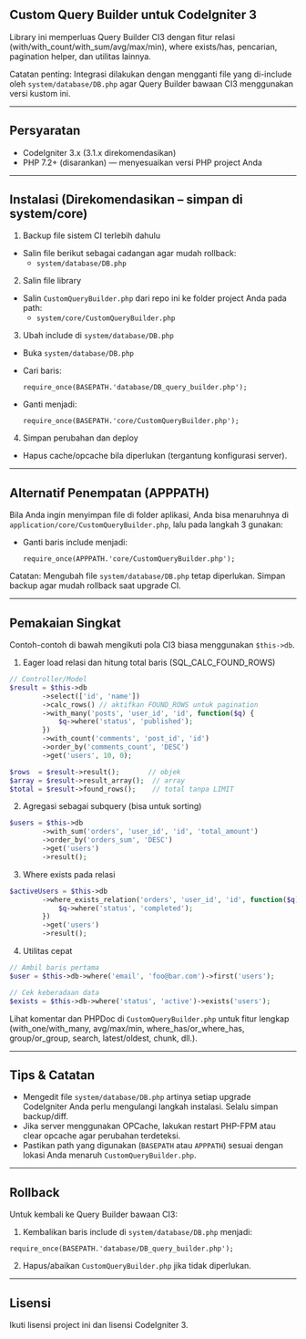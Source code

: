 ## Custom Query Builder untuk CodeIgniter 3

Library ini memperluas Query Builder CI3 dengan fitur relasi (with/with_count/with_sum/avg/max/min), where exists/has, pencarian, pagination helper, dan utilitas lainnya.

Catatan penting: Integrasi dilakukan dengan mengganti file yang di-include oleh `system/database/DB.php` agar Query Builder bawaan CI3 menggunakan versi kustom ini.

---

## Persyaratan

- CodeIgniter 3.x (3.1.x direkomendasikan)
- PHP 7.2+ (disarankan) — menyesuaikan versi PHP project Anda

---

## Instalasi (Direkomendasikan – simpan di system/core)

1) Backup file sistem CI terlebih dahulu

- Salin file berikut sebagai cadangan agar mudah rollback:
	- `system/database/DB.php`

2) Salin file library

- Salin `CustomQueryBuilder.php` dari repo ini ke folder project Anda pada path:
	- `system/core/CustomQueryBuilder.php`

3) Ubah include di `system/database/DB.php`

- Buka `system/database/DB.php`
- Cari baris:

	`require_once(BASEPATH.'database/DB_query_builder.php');`

- Ganti menjadi:

	`require_once(BASEPATH.'core/CustomQueryBuilder.php');`

4) Simpan perubahan dan deploy

- Hapus cache/opcache bila diperlukan (tergantung konfigurasi server).

---

## Alternatif Penempatan (APPPATH)

Bila Anda ingin menyimpan file di folder aplikasi, Anda bisa menaruhnya di `application/core/CustomQueryBuilder.php`, lalu pada langkah 3 gunakan:

- Ganti baris include menjadi:

	`require_once(APPPATH.'core/CustomQueryBuilder.php');`

Catatan: Mengubah file `system/database/DB.php` tetap diperlukan. Simpan backup agar mudah rollback saat upgrade CI.

---

## Pemakaian Singkat

Contoh-contoh di bawah mengikuti pola CI3 biasa menggunakan `$this->db`.

1) Eager load relasi dan hitung total baris (SQL_CALC_FOUND_ROWS)

```php
// Controller/Model
$result = $this->db
		->select(['id', 'name'])
		->calc_rows() // aktifkan FOUND_ROWS untuk pagination
		->with_many('posts', 'user_id', 'id', function($q) {
            $q->where('status', 'published');
		})
		->with_count('comments', 'post_id', 'id')
		->order_by('comments_count', 'DESC')
		->get('users', 10, 0);

$rows  = $result->result();       // objek
$array = $result->result_array();  // array
$total = $result->found_rows();    // total tanpa LIMIT
```

2) Agregasi sebagai subquery (bisa untuk sorting)

```php
$users = $this->db
		->with_sum('orders', 'user_id', 'id', 'total_amount')
		->order_by('orders_sum', 'DESC')
		->get('users')
		->result();
```

3) Where exists pada relasi

```php
$activeUsers = $this->db
		->where_exists_relation('orders', 'user_id', 'id', function($q) {
            $q->where('status', 'completed');
		})
		->get('users')
		->result();
```

4) Utilitas cepat

```php
// Ambil baris pertama
$user = $this->db->where('email', 'foo@bar.com')->first('users');

// Cek keberadaan data
$exists = $this->db->where('status', 'active')->exists('users');
```

Lihat komentar dan PHPDoc di `CustomQueryBuilder.php` untuk fitur lengkap (with_one/with_many, avg/max/min, where_has/or_where_has, group/or_group, search, latest/oldest, chunk, dll.).

---

## Tips & Catatan

- Mengedit file `system/database/DB.php` artinya setiap upgrade CodeIgniter Anda perlu mengulangi langkah instalasi. Selalu simpan backup/diff.
- Jika server menggunakan OPCache, lakukan restart PHP-FPM atau clear opcache agar perubahan terdeteksi.
- Pastikan path yang digunakan (`BASEPATH` atau `APPPATH`) sesuai dengan lokasi Anda menaruh `CustomQueryBuilder.php`.

---

## Rollback

Untuk kembali ke Query Builder bawaan CI3:

1) Kembalikan baris include di `system/database/DB.php` menjadi:

`require_once(BASEPATH.'database/DB_query_builder.php');`

2) Hapus/abaikan `CustomQueryBuilder.php` jika tidak diperlukan.

---

## Lisensi

Ikuti lisensi project ini dan lisensi CodeIgniter 3.

